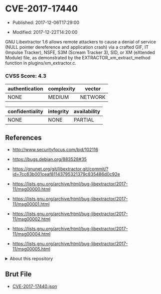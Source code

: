 # CVE-2017-17440

- Published: 2017-12-06T17:29:00

- Modified: 2017-12-22T14:20:00

GNU Libextractor 1.6 allows remote attackers to cause a denial of service (NULL pointer dereference and application crash) via a crafted GIF, IT (Impulse Tracker), NSFE, S3M (Scream Tracker 3), SID, or XM (eXtended Module) file, as demonstrated by the EXTRACTOR_xm_extract_method function in plugins/xm_extractor.c.

### CVSS Score: **4.3**

| authentication | complexity | vector |
| --- | --- | --- |
| NONE | MEDIUM | NETWORK |

| confidentiality | integrity | availability |
| --- | --- | --- |
| NONE | NONE | PARTIAL |

## References

* http://www.securityfocus.com/bid/102116

* https://bugs.debian.org/883528#35

* https://gnunet.org/git/libextractor.git/commit/?id=7cc63b001ceaf81143795321379c835486d0c92e

* https://lists.gnu.org/archive/html/bug-libextractor/2017-11/msg00000.html

* https://lists.gnu.org/archive/html/bug-libextractor/2017-11/msg00001.html

* https://lists.gnu.org/archive/html/bug-libextractor/2017-11/msg00002.html

* https://lists.gnu.org/archive/html/bug-libextractor/2017-11/msg00004.html

* https://lists.gnu.org/archive/html/bug-libextractor/2017-11/msg00005.html

<details>
<summary>About this repository</summary> 

  This repository is part of the project [Live Hack CVE](https://github.com/Live-Hack-CVE). Main website can be found [www.live-hack.org](https://www.live-hack.org) 
  
  Made by [Sn0wAlice](https://github.com/Sn0wAlice) for the people that care about security and need to have a feed of the latest CVEs. Hope you enjoy it, don't forget to star the repo and follow me on [Twitter](https://twitter.com/Sn0wAlice) and [Github](https://github.com/Sn0wAlice). And that is my [personnal website](https://www.alice-snow.me/)

  - [Home Page](https://github.com/Live-Hack-CVE)
  - [Framework](https://github.com/Live-Hack-CVE/cve-framework)
  - [CVE database](https://github.com/Live-Hack-CVE/full_database)
  - [Changelog](https://github.com/Live-Hack-CVE/Changelog)
</details>

## Brut File

* [CVE-2017-17440.json](https://raw.githubusercontent.com/Live-Hack-CVE/full_database/main/cves/2017/CVE-2017-17440.json)

